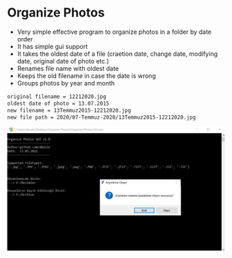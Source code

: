 # Organize Photos
* Very simple effective program to organize photos in a folder by date order
* It has simple gui support
* It takes the oldest date of a file (craetion date, change date, modifying date, original date of photo etc.)
* Renames file name with oldest date
* Keeps the old filename in case the date is wrong
* Groups photos by year and month

```
original filename = 12212020.jpg
oldest date of photo = 13.07.2015
new filename = 13Temmuz2015-12212020.jpg
new file path = 2020/07-Temmuz-2020/13Temmuz2015-12212020.jpg
```


![organize photos cli-gui](https://github.com/dbosle/Organize-Photos/blob/main/showcase.PNG)
